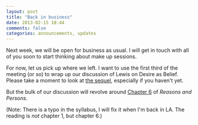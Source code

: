 ```yaml
---
layout: post
title: "Back in business"
date: 2013-02-15 18:44
comments: false
categories: announcements, updates
---
```


Next week, we will be open for business as usual. I will get in touch with all of you soon to start thinking about make up sessions. 

For now, let us pick up where we left. I want to use the first third of the meeting (or so) to wrap up our discussion of Lewis on Desire as Belief. Please take a moment to look at [the sequel](http://www.jstor.org/stable/2254563), especially if you haven't yet.   

But the bulk of our discussion will revolve around [Chapter 6](http://www.oxfordscholarship.com/view/10.1093/019824908X.001.0001/acprof-9780198249085-chapter-6) of *Reasons and Persons*. 

(Note: There is a typo in the syllabus, I will fix it when I'm back in LA. The reading is *not* chapter 1, but chapter 6.)